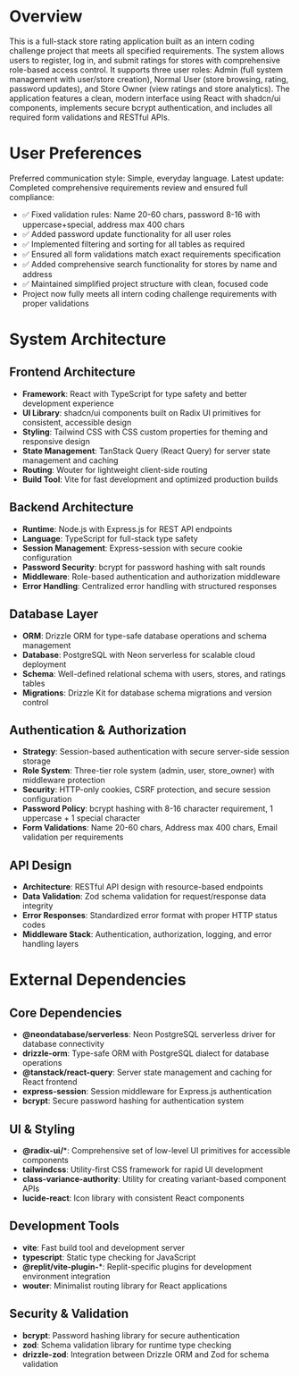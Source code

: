 # Overview

This is a full-stack store rating application built as an intern coding challenge project that meets all specified requirements. The system allows users to register, log in, and submit ratings for stores with comprehensive role-based access control. It supports three user roles: Admin (full system management with user/store creation), Normal User (store browsing, rating, password updates), and Store Owner (view ratings and store analytics). The application features a clean, modern interface using React with shadcn/ui components, implements secure bcrypt authentication, and includes all required form validations and RESTful APIs.

# User Preferences

Preferred communication style: Simple, everyday language.
Latest update: Completed comprehensive requirements review and ensured full compliance:
- ✅ Fixed validation rules: Name 20-60 chars, password 8-16 with uppercase+special, address max 400 chars
- ✅ Added password update functionality for all user roles
- ✅ Implemented filtering and sorting for all tables as required
- ✅ Ensured all form validations match exact requirements specification
- ✅ Added comprehensive search functionality for stores by name and address
- ✅ Maintained simplified project structure with clean, focused code
- Project now fully meets all intern coding challenge requirements with proper validations

# System Architecture

## Frontend Architecture
- **Framework**: React with TypeScript for type safety and better development experience
- **UI Library**: shadcn/ui components built on Radix UI primitives for consistent, accessible design
- **Styling**: Tailwind CSS with CSS custom properties for theming and responsive design
- **State Management**: TanStack Query (React Query) for server state management and caching
- **Routing**: Wouter for lightweight client-side routing
- **Build Tool**: Vite for fast development and optimized production builds

## Backend Architecture
- **Runtime**: Node.js with Express.js for REST API endpoints
- **Language**: TypeScript for full-stack type safety
- **Session Management**: Express-session with secure cookie configuration
- **Password Security**: bcrypt for password hashing with salt rounds
- **Middleware**: Role-based authentication and authorization middleware
- **Error Handling**: Centralized error handling with structured responses

## Database Layer
- **ORM**: Drizzle ORM for type-safe database operations and schema management
- **Database**: PostgreSQL with Neon serverless for scalable cloud deployment
- **Schema**: Well-defined relational schema with users, stores, and ratings tables
- **Migrations**: Drizzle Kit for database schema migrations and version control

## Authentication & Authorization
- **Strategy**: Session-based authentication with secure server-side session storage
- **Role System**: Three-tier role system (admin, user, store_owner) with middleware protection
- **Security**: HTTP-only cookies, CSRF protection, and secure session configuration
- **Password Policy**: bcrypt hashing with 8-16 character requirement, 1 uppercase + 1 special character
- **Form Validations**: Name 20-60 chars, Address max 400 chars, Email validation per requirements

## API Design
- **Architecture**: RESTful API design with resource-based endpoints
- **Data Validation**: Zod schema validation for request/response data integrity
- **Error Responses**: Standardized error format with proper HTTP status codes
- **Middleware Stack**: Authentication, authorization, logging, and error handling layers

# External Dependencies

## Core Dependencies
- **@neondatabase/serverless**: Neon PostgreSQL serverless driver for database connectivity
- **drizzle-orm**: Type-safe ORM with PostgreSQL dialect for database operations
- **@tanstack/react-query**: Server state management and caching for React frontend
- **express-session**: Session middleware for Express.js authentication
- **bcrypt**: Secure password hashing for authentication system

## UI & Styling
- **@radix-ui/***: Comprehensive set of low-level UI primitives for accessible components
- **tailwindcss**: Utility-first CSS framework for rapid UI development
- **class-variance-authority**: Utility for creating variant-based component APIs
- **lucide-react**: Icon library with consistent React components

## Development Tools
- **vite**: Fast build tool and development server
- **typescript**: Static type checking for JavaScript
- **@replit/vite-plugin-***: Replit-specific plugins for development environment integration
- **wouter**: Minimalist routing library for React applications

## Security & Validation
- **bcrypt**: Password hashing library for secure authentication
- **zod**: Schema validation library for runtime type checking
- **drizzle-zod**: Integration between Drizzle ORM and Zod for schema validation